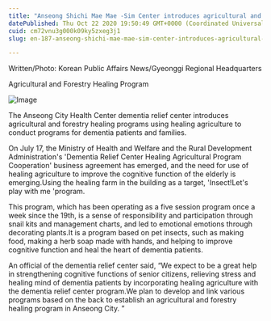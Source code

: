```yaml
---
title: "Anseong Shichi Mae Mae -Sim Center introduces agricultural and forestry healing programs for healing dementia patients"
datePublished: Thu Oct 22 2020 19:50:49 GMT+0000 (Coordinated Universal Time)
cuid: cm72vnu3g000k09ky5zxeg3j1
slug: en-187-anseong-shichi-mae-mae-sim-center-introduces-agricultural-and-forestry-healing-programs-for-healing-dementia-patients

---
```



Written/Photo: Korean Public Affairs News/Gyeonggi Regional Headquarters

Agricultural and Forestry Healing Program

![Image](https://cdn.hashnode.com/res/hashnode/image/upload/v1739423196840/a29b8210-0a3c-4d3d-b061-9bc474587c72.jpeg)

The Anseong City Health Center dementia relief center introduces agricultural and forestry healing programs using healing agriculture to conduct programs for dementia patients and families.

On July 17, the Ministry of Health and Welfare and the Rural Development Administration's 'Dementia Relief Center Healing Agricultural Program Cooperation' business agreement has emerged, and the need for use of healing agriculture to improve the cognitive function of the elderly is emerging.Using the healing farm in the building as a target, 'Insect!Let's play with me 'program.

This program, which has been operating as a five session program once a week since the 19th, is a sense of responsibility and participation through snail kits and management charts, and led to emotional emotions through decorating plants.It is a program based on pet insects, such as making food, making a herb soap made with hands, and helping to improve cognitive function and heal the heart of dementia patients.

An official of the dementia relief center said, “We expect to be a great help in strengthening cognitive functions of senior citizens, relieving stress and healing mind of dementia patients by incorporating healing agriculture with the dementia relief center program.We plan to develop and link various programs based on the back to establish an agricultural and forestry healing program in Anseong City. ”